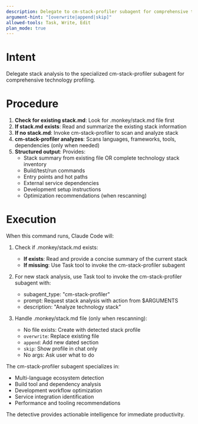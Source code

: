 ```yaml
---
description: Delegate to cm-stack-profiler subagent for comprehensive technology stack analysis
argument-hint: "[overwrite|append|skip]"
allowed-tools: Task, Write, Edit
plan_mode: true
---
```



# Intent

Delegate stack analysis to the specialized cm-stack-profiler subagent for comprehensive technology profiling.

# Procedure

1. **Check for existing stack.md**: Look for .monkey/stack.md file first
2. **If stack.md exists**: Read and summarize the existing stack information
3. **If no stack.md**: Invoke cm-stack-profiler to scan and analyze stack
4. **cm-stack-profiler analyzes**: Scans languages, frameworks, tools, dependencies (only when needed)
5. **Structured output**: Provides:
   - Stack summary from existing file OR complete technology stack inventory
   - Build/test/run commands
   - Entry points and hot paths
   - External service dependencies
   - Development setup instructions
   - Optimization recommendations (when rescanning)

# Execution

When this command runs, Claude Code will:

1. Check if .monkey/stack.md exists:
   - **If exists**: Read and provide a concise summary of the current stack
   - **If missing**: Use Task tool to invoke the cm-stack-profiler subagent

2. For new stack analysis, use Task tool to invoke the cm-stack-profiler subagent with:
   - subagent_type: "cm-stack-profiler"
   - prompt: Request stack analysis with action from $ARGUMENTS
   - description: "Analyze technology stack"

3. Handle .monkey/stack.md file (only when rescanning):
   - No file exists: Create with detected stack profile
   - `overwrite`: Replace existing file
   - `append`: Add new dated section
   - `skip`: Show profile in chat only
   - No args: Ask user what to do

The cm-stack-profiler subagent specializes in:
- Multi-language ecosystem detection
- Build tool and dependency analysis
- Development workflow optimization
- Service integration identification
- Performance and tooling recommendations

The detective provides actionable intelligence for immediate productivity.
